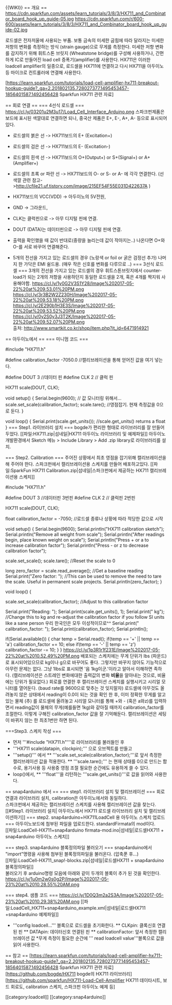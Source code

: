 {{WIKI}}
== 개요 ==
https://cdn.sparkfun.com/assets/learn_tutorials/3/8/3/HX711_and_Combinator_board_hook_up_guide-05.jpg
https://cdn.sparkfun.com/r/600-600/assets/learn_tutorials/3/8/3/HX711_and_Combinator_board_hook_up_guide-02.jpg

로드셀은 전자저울에 사용되는 부품. 보통 금속의 미세한 굽힘에 따라 달라지는 미세한 저항의 변화를 측정하는 방식 (strain gauge)으로 무게를 측정한다.
미세한 저항 변화를 감지하기 위해 휘트스톤 브릿지 (Wheatstone bridge)를 구성해 사용하거나, 간편하게 IC로 만들어진 load cell 증폭기(amplifier)를 사용한다.
HX711은  이러한  loadcell amplifier의 일종으로, 로드셀을  HX711에 연결하고  다시 HX711을 아두이노등 마이크로 컨트롤러에 연결해 사용한다.

[https://learn.sparkfun.com/tutorials/load-cell-amplifier-hx711-breakout-hookup-guide?_ga=2.201802135.728027377.1495453457-1856401587.1492456428 Sparkfun HX711 관련 자료]

== 회로 연결 ==
=== 4선식 로드셀 ===
https://cl.ly/03201u2M3u17/Load_Cell_Interface_Arduino.png
스파크펀제품은 보드에 표시된 색깔대로 연결하면 되나, 중국산 제품은 E+, E-, A+, A- 등으로 표시되어있다.
* 로드셀의 붉은 선 -> HX711보드의 E+ (Excitation+)
* 로드셀의 검은 선 -> HX711보드의 E- (Excitation-)
* 로드셀의 흰색 선 -> HX711보드의  O+(Output+) or S+(Signal+) or A+(Amplifier+)
* 로드셀의 초록 or 파란 선 -> HX711보드의  O- or S- or A-
에 각각 연결한다. (선 색깔 관련 참고->http://cfile21.uf.tistory.com/image/215EF54F55E031D422637A )

* HX711보드의 VCC(VDD) -> 아두이노의 5V전원,
* GND -> 그라운드,
* CLK는 클럭핀으로 -> 아무 디지털 핀에 연결.
* DOUT (DATA)는 데이터핀으로 -> 아무 디지털 핀에 연결.

* 출력을 확인했을 때 값이 반대로(중량을 늘리는데 값이 작아지는..) 나온다면 O+와 O-를 서로 바꾸어 연결해준다.
* 5개의 전선을 가지고 있는 로드셀의 경우 (노랑색 or foil or 굵은 검정선 추가) 나머지 한 가닥은 EMI 쉴드용. (매우 작은 신호를 변화를 다루므로 ..)
=== 3선식 로드셀 ===
3개의 전선을 가지고 있는 로드셀의 경우 휘트스톤브릿지에서 counter-load가 되는 2개의 저항을 사용하던지 동일한 로드셀을 2개, 혹은 4개를 짝지워 사용해야함.
https://cl.ly/1y0G2V3S1Y28/Image%202017-05-22%20at%209.53.01%20PM.png
https://cl.ly/3r3B2W2Z230H/Image%202017-05-22%20at%209.53.18%20PM.png
https://cl.ly/2E290b1H3E3S/Image%202017-05-22%20at%209.53.52%20PM.png
https://cl.ly/0y2S0y3J3T2K/Image%202017-05-22%20at%209.52.07%20PM.png<br>
출처: http://www.smartkit.co.kr/shop/item.php?it_id=6471914921

== 아두이노에서 ==
=== 미니멈 코드 ===
<syntaxhighlight lan="arduino">

#include "HX711.h"

#define calibration_factor -7050.0 //캘리브레이션을 통해 얻어진 값을 여기 넣는다.

#define DOUT  3 //데이터 핀
#define CLK  2 // 클럭 핀

HX711 scale(DOUT, CLK);

void setup() {
  Serial.begin(9600);  // 값 모니터링 위해서...
  scale.set_scale(calibration_factor);
  scale.tare();	//영점잡기. 현재 측정값을 0으로 둔다.
}

void loop() {
  Serial.print(scale.get_units()); //scale.get_units() returns a float
}
</syntaxhighlight>
=== Step1. 라이브러리 설치 ===
bogde가 편리한 형태로 라이브러리를 잘 만들어 두었다.
[[파일:HX711.zip|섬네일|HX711 아두이노 라이브러리 및 예제파일]]
아두이노 개발환경에서 Sketch 메뉴 > Include Library > Add .zip library로  라이브러리를 설치.

=== Step2. Calibration ===
주어진 상황에서 최초 영점을 잡기위해 캘리브레이션을 해 주어야 한다. 스파크펀에서 캘리브레이션용 스케치를 만들어 배포하고있다.
[[파일:SparkFun HX711 Calibration.zip|섬네일|스파크펀에서 제공하는 HX711 캘리브레이션용 스케치]]
<syntaxhighlight lan="arduino">

#include "HX711.h"

#define DOUT  3 //데이터핀 3번핀
#define CLK  2   // 클럭핀 2번핀

HX711 scale(DOUT, CLK);

float calibration_factor = -7050;    //로드셀 종류나 상황에 따라 적당한 값으로 시작

void setup() {
  Serial.begin(9600);
  Serial.println("HX711 calibration sketch");
  Serial.println("Remove all weight from scale");
  Serial.println("After readings begin, place known weight on scale");
  Serial.println("Press + or a to increase calibration factor");
  Serial.println("Press - or z to decrease calibration factor");

  scale.set_scale();
  scale.tare();	//Reset the scale to 0

  long zero_factor = scale.read_average(); //Get a baseline reading
  Serial.print("Zero factor: "); //This can be used to remove the need to tare the scale. Useful in permanent scale projects.
  Serial.println(zero_factor);
}

void loop() {

  scale.set_scale(calibration_factor); //Adjust to this calibration factor

  Serial.print("Reading: ");
  Serial.print(scale.get_units(), 1);
  Serial.print(" kg"); //Change this to kg and re-adjust the calibration factor if you follow SI units like a sane person 우리 한국인은 모두 이성적이므로^^
  Serial.print(" calibration_factor: ");
  Serial.print(calibration_factor);
  Serial.println();

  if(Serial.available())
  {
    char temp = Serial.read();
    if(temp == '+' || temp == 'a')
      calibration_factor += 10;
    else if(temp == '-' || temp == 'z')
      calibration_factor -= 10;
  }
}
</syntaxhighlight>
https://cl.ly/1p3R1r1f231E/Image%202017-05-22%20at%2010.52.49%20PM.png
배포되는 스케치에는 무게 단위가 lbs (파운드)로 표시되어있으므로 kg이나 g으로 바꾸어도 좋다. 그렇지만 바꾸지 않아도 기능적으로 아무런 문제는 없다. 그냥 1lbs로 표시되면 '음 1kg이군.'이라고 알아서 이해하면 족하다. (캘리브레이션은 스트레인 변화에대한 출력값의 변화 **비율**을 알아내는 것으로, 비율에는 단위가 필요없다.)
회로를 연결한 후 캘리브레이션 스케치를 실행시키고 시리얼 모니터를 열어둔다. (baud rate를  9600으로 맞추는 것 잊지말자)
로드셀에 아무것도 올려놓지 않은 상태에서 reading이 0.0이 되는 것을 확인 한 후,
이미 정확한 무게를 알고있는 물체 (추) 를 로드셀에 올려놓고 시리얼 모니터를 통해 +와 - (혹은 a와z)를 입력하면서 reading값이 물체의 무게(예를들면 1kg)와 같아질 때까지 calibration_factor를 조절한다.
이렇게 구해진 calibration_factor 값을 잘 기억해둔다.
캘리브레이션은 세팅이 바뀌지 않는 한 최초1번만 하면 된다.

===Step3. 스케치 작성 ===
* 먼저 '''#include "HX711.h"'''로 라이브러리를 불러들인 후
* '''HX711 scale(datapin, clockpin);''' 으로 오브젝트를 만들고
* '''setup()''' 에서
** '''scale.set_scale(calibration_factor);'''로 앞서 측정한 캘리브레이션 값을 적용한다.
** '''scale.tare();'''	는 현재 상태를 0으로 만드는 함수로, 용기사용 등 사용중 영점 조절 필요한 순간에도 유용하게 쓸 수 있다.
* loop()에서,
** '''float'''을 리턴하는 '''scale.get_units()'''로 값을 읽어와 사용한다.

== snap4arduino 에서 ==
=== step1. 라이브러리 설치 및 캘리브레이션 ===
회로 연결과 라이브러리 설치, calibration은 아두이노에서와 동일하다. <br>
스파크펀에서 제공하는 캘리브레이션 스케치를 사용해 캘리브레이션 값을 찾는다. [[#Step1. 라이브러리 설치| 아두이노에서 HX711 로드셀 라이브러리 설치 및 캘리브레이션하기]]
=== step2. snap4arduino+HX711LoadCell 용 아두이노 스케치 업로드 ===
아두이노보드에 첨부된 파일을 업로드한다. standardFirmata의 mod이다.<br>
[[파일:LoadCell-HX711+snap4arduino firmata-mod.ino|섬네일|로드셀HX711 + snap4arduino 아두이노 스케치]]

=== step3. snap4arduino 블록정의파일 불러오기 ===
snap4arduino에서 "import"명령을 사용해 첨부된 블록정의파일을 불러온다. (압축푼 후...)<br>
[[파일:LoadCell-HX711_snap!-blocks.zip|섬네일|로드셀HX711 + snap4arduino 블록정의파일]]<br>
불러오기 후 arduino명령 모음에 아래와 같이 두개의 블록이 추가 된 것을 확인한다.<br>
https://cl.ly/1u0m2w0s0g2P/Image%202017-05-23%20at%2010.28.55%20AM.png

=== step4.  샘플 코드 ===
https://cl.ly/1D0Q3m2a2S3A/Image%202017-05-23%20at%2010.29.38%20AM.png
[[파일:LoadCell_HX711+snap4arduino_example.xml|섬네일|로드셀HX711 +snap4arduino 예제파일]]
* '''config loadcell...''' 블록으로 로드셀을 초기화한다.
** CLKpin: 클록신호 연결된 핀
** DATApin:  데이터신호 연결된 핀
** calibrationFactor: 앞서 측정한 캘리브레이션 값
*무게 측정이 필요한 순간에  ''' read loadcell value'''블록으로 값을 읽어 사용한다.

== 참고 ==
[https://learn.sparkfun.com/tutorials/load-cell-amplifier-hx711-breakout-hookup-guide?_ga=2.201802135.728027377.1495453457-1856401587.1492456428 Sparkfun HX711 관련 자료] <br>
[https://github.com/bogde/HX711 bogde의 HX711 라이브러리]<br>
[https://github.com/sparkfun/HX711-Load-Cell-Amplifier HX711 데이타시트, 보드 회로도, calibration 스케치, 스파크펀 아두이노 예제 등]<br>

[[category:loadcell]]
[[category:snap4arduino]]
